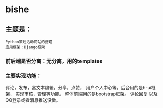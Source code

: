 # bishe
## 主题是：
    Python策划活动网站的搭建
    应用框架：Django框架   
### 前后端是否分离：无分离，用的templates 
### 主要实现功能：
评论，发布，富文本编辑，分享，点赞，
             用户个人中心等，后台用的是h-ui框架，
             实现审核，管理等功能。
             整体前端用的是bootstrap框架。
评论回复 以及QQ登录或者消息推送没做。
